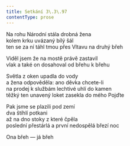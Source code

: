 ```yaml
---
title: Setkání 3\.3\.97
contentType: prose
---
```


Na rohu Národní stála drobná žena  
kolem krku uvázaný bílý šál  
ten se za ní táhl tmou přes Vltavu na druhý břeh

Viděl jsem že na mostě právě zastavil  
vlak a také on dosahoval od břehu k břehu

Světla z oken upadla do vody  
a žena odpověděla: ano děvka chcete-li  
na prodej k službám lechtivé uhlí do kamen  
těžký ten unavený loket zasekla do mého Pojďte

Pak jsme se plazili pod zemí  
dva štíhlí potkani  
až na dno stoky z které čpěla  
poslední přestárlá a první nedospělá březí noc

Ona břeh — já břeh
